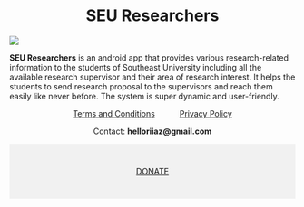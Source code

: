 # <center> SEU Researchers </center>

<img src="./assets/images/appFeatures.gif">

**SEU Researchers** is an android app that provides various research-related information to the students of Southeast University including all the available research supervisor and their area of research interest. It helps the students to send research proposal to the supervisors and reach them easily like never before.
The system is super dynamic and user-friendly.

<p style="text-align: center;" style="background-color:#33475b">
<a href="https://iqbalriiaz.github.io/seu-researchers/Terms-and-Conditions.html">Terms and Conditions</a>&nbsp; &nbsp; &nbsp; &nbsp; &nbsp; &nbsp;<a href="https://iqbalriiaz.github.io/seu-researchers/Privacy-Policy.html">Privacy Policy</a></p>

<p style="text-align: center;">Contact: <b>helloriiaz@gmail.com</b> </p>

<div style="background-color:rgba(0, 0, 0, 0.0470588); text-align:center; vertical-align: middle; padding:40px 0;">
<a href="/donate">DONATE</a>
</div>
